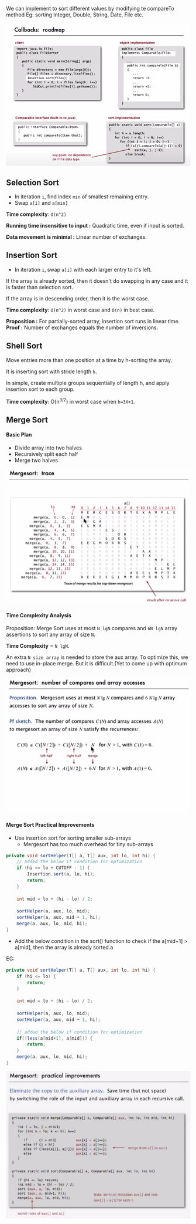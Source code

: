 We can implement to sort different values by modifying te compareTo method
Eg: sorting Integer, Double, String, Date, File etc.

![Alt text](<Screenshot from 2023-11-02 05-41-23.png>)

## Selection Sort
- In iteration `i`, find index `min` of smallest remaining entry.
- Swap `a[i]` and `a[min]`

__Time complexity__: `O(n^2)`

__Running time insensitive to input :__ Quadratic time, even if input is sorted.

__Data movement is minimal :__ Linear number of exchanges.


## Insertion Sort
- In iteration `i`, swap `a[i]` with each larger entry to it's left.

If the array is already sorted, then it doesn't do swapping in any case and it is faster than selection sort.

If the array is in descending order, then it is the worst case.

__Time complexity__: `O(n^2)` in worst case and `O(n)` in best case.

__Proposition :__ For partially-sorted array, insertion sort runs in linear time.
__Proof :__ Number of exchanges equals the number of inversions.


## Shell Sort
Move entries more than one position at a time by h-sorting the array.

It is inserting sort with stride length `h`.

In simple, create multiple groups sequentially of length h, and apply insertion sort to each group.

__Time complexity__: O(n<sup>3/2</sup>)  in worst case when `h=3X+1`.


## Merge Sort

#### Basic Plan
- Divide array into two halves
- Recursively split each half
- Merge two halves

![Alt text](<Screenshot from 2023-11-05 17-21-03.png>)

#### Time Complexity Analysis
Proposition: Merge Sort uses at most `N lgN` compares and `6N lgN` array assertions to sort any array of size `N`.

__Time Complexity__ = `N lgN`.

An extra `N size array` is needed to store the aux array.
To optimize this, we need to use in-place merge. But it is difficult.(Yet to come up with optimum approach)

![Alt text](<Screenshot from 2023-11-05 17-27-35.png>)


#### Merge Sort Practical Improvements
- Use insertion sort for sorting smaller sub-arrays
    * Mergesort has too much overhead for tiny sub-arrays
```java
private void sortHelper(T[] a, T[] aux, int lo, int hi) {
    // added the below if condition for optimization
    if (hi <= lo + CUTOFF - 1) {
        Insertion.sort(a, lo, hi);
        return;
    }

    int mid = lo + (hi - lo) / 2;

    sortHelper(a, aux, lo, mid);
    sortHelper(a, aux, mid + 1, hi);
    merge(a, aux, lo, mid, hi);
}
```

- Add the below condition in the sort() function to check if the a[mid+1] > a[mid], then the array is already sorted.a

EG:

```java
private void sortHelper(T[] a, T[] aux, int lo, int hi) {
    if (hi <= lo) {
        return;
    }

    int mid = lo + (hi - lo) / 2;

    sortHelper(a, aux, lo, mid);
    sortHelper(a, aux, mid + 1, hi);

    // added the below if condition for optimization
    if(!less(a[mid+1], a[mid])) {
        return;
    }
    merge(a, aux, lo, mid, hi);
}
```

![Alt text](<Screenshot from 2023-11-05 20-41-54.png>)
